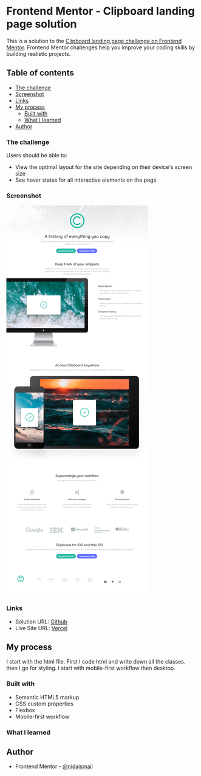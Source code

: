 # Frontend Mentor - Clipboard landing page solution

This is a solution to the [Clipboard landing page challenge on Frontend Mentor](https://www.frontendmentor.io/challenges/clipboard-landing-page-5cc9bccd6c4c91111378ecb9). Frontend Mentor challenges help you improve your coding skills by building realistic projects.

## Table of contents

- [The challenge](#the-challenge)
- [Screenshot](#screenshot)
- [Links](#links)
- [My process](#my-process)
  - [Built with](#built-with)
  - [What I learned](#what-i-learned)
- [Author](#author)

### The challenge

Users should be able to:

- View the optimal layout for the site depending on their device's screen size
- See hover states for all interactive elements on the page

### Screenshot

![](./Screenshot.png)

### Links

- Solution URL: [Github](https://github.com/nidaismail/clipboad-Landing-page)
- Live Site URL: [Vercel](https://clipboard-landing-page-black.vercel.app/)

## My process

I start with the html file. First I code html and write down all the classes. then I go for styling. I start with mobile-first workflow then desktop.

### Built with

- Semantic HTML5 markup
- CSS custom properties
- Flexbox
- Mobile-first workflow

### What I learned


## Author

- Frontend Mentor - [@nidaismail](https://www.frontendmentor.io/profile/nidaismail)
